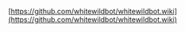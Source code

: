 [https://github.com/whitewildbot/whitewildbot.wiki](https://github.com/whitewildbot/whitewildbot.wiki)
